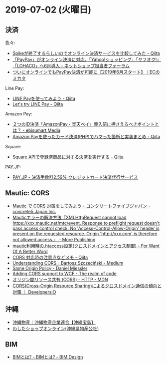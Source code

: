 # 2019-07-02 (火曜日)

## 決済

色々:

- [Spikeが終了するらしいのでオンライン決済サービスを比較してみた - Qiita](https://qiita.com/Keigo_Omise/items/082a3b96cc861e340616)
- [「PayPay」がオンライン決済に対応、「Yahoo!ショッピング」「ヤフオク!」「LOHACO」へ6月導入 - ネットショップ担当者フォーラム](https://netshop.impress.co.jp/node/6484)
- [ついにオンラインでもPayPay決済が可能に【2019年6月スタート】｜ECのミカタ](https://ecnomikata.com/ecnews/22291/)

Line Pay:

- [LINE Payを使ってみよう - Qiita](https://qiita.com/4geru/items/42f1bf2666bdbad9fbe7)
- [Let's try LINE Pay - Qiita](https://qiita.com/SombreroElGringo/items/41eb0ce6d6209576ce11)

Amazon Pay:

- [２つのID決済「AmazonPay・楽天ペイ」導入前に押さえるべきポイントとは？ - ebisumart Media](https://www.ebisumart.com/blog/id-pay/)
- [Amazon Payを使ったカード決済(PHP)でハマった箇所と実装まとめ - Qiita](https://qiita.com/arawow/items/8d9b4b5434a48332b246)

Square:

- [Square APIで登録済商品に対する決済を実行する - Qiita](https://qiita.com/arawow/items/c96e5a5527383f8a070c)

PAY.JP:

- [PAY.JP - 決済手数料2.59% クレジットカード決済代行サービス](https://pay.jp/)

## Mautic: CORS

- [Mautic で CORS 対策をしてみよう - コンクリートファイブジャパン - concrete5 Japan Inc.](https://concrete5.co.jp/blog/mautic-cors)
- [Mauticエラーの解決方法『XMLHttpRequest cannot load https://xxx.mautic.net/mtc/event. Response to preflight request doesn't pass access control check: No 'Access-Control-Allow-Origin' header is present on the requested resource. Origin 'http://xxx.com' is therefore not allowed access.』 - More Publishing](https://susu.mu/archives/2073)
- [mautic利用時の.htaccess設定(クロスドメインとアクセス制御) - For Want Of A Better Word](http://www.fwoabw.info/entry/2016/10/18/post-8196)
- [CORS 対応時の注意点などメモ - Qiita](https://qiita.com/umechiki/items/82dd43cd1465de5f5afe)
- [Understanding CORS - Bartosz Szczeciński - Medium](https://medium.com/@baphemot/understanding-cors-18ad6b478e2b)
- [Same Origin Policy - Daniel Miessler](https://danielmiessler.com/study/same_origin_policy/)
- [Adding CORS support to WCF - The realm of code](https://therealmofcode.com/posts/2015/05/wcf-enabling-cors.html)
- [オリジン間リソース共有 (CORS) - HTTP - MDN](https://developer.mozilla.org/ja/docs/Web/HTTP/CORS)
- [CORS(Cross-Origin Resource Sharing)によるクロスドメイン通信の傾向と対策 ｜ DevelopersIO](https://dev.classmethod.jp/cloud/cors-cross-origin-resource-sharing-cross-domain/)

## 沖縄

- [沖縄物産｜沖縄物産企業連合【沖縄宝島】](http://www.feenu.co.jp/)
- [わしたショップオンライン(沖縄県物産公社)](http://www.washita.co.jp/)

## BIM

- [BIMとは? - BIMとは? - BIM Design](http://bim-design.com/about/index.html)
